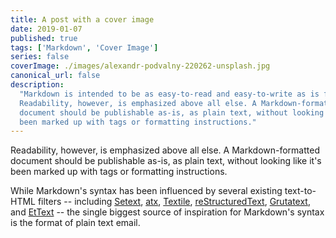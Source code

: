 ```yaml
---
title: A post with a cover image
date: 2019-01-07
published: true
tags: ['Markdown', 'Cover Image']
series: false
coverImage: ./images/alexandr-podvalny-220262-unsplash.jpg
canonical_url: false
description:
  "Markdown is intended to be as easy-to-read and easy-to-write as is feasible.
  Readability, however, is emphasized above all else. A Markdown-formatted
  document should be publishable as-is, as plain text, without looking like it's
  been marked up with tags or formatting instructions."
---
```


Readability, however, is emphasized above all else. A Markdown-formatted
document should be publishable as-is, as plain text, without looking like it's
been marked up with tags or formatting instructions.

While Markdown's syntax has been influenced by several existing text-to-HTML
filters -- including
[Setext](http://docutils.sourceforge.net/mirror/setext.html),
[atx](http://www.aaronsw.com/2002/atx/),
[Textile](http://textism.com/tools/textile/),
[reStructuredText](http://docutils.sourceforge.net/rst.html),
[Grutatext](http://www.triptico.com/software/grutatxt.html), and
[EtText](http://ettext.taint.org/doc/) -- the single biggest source of
inspiration for Markdown's syntax is the format of plain text email.
